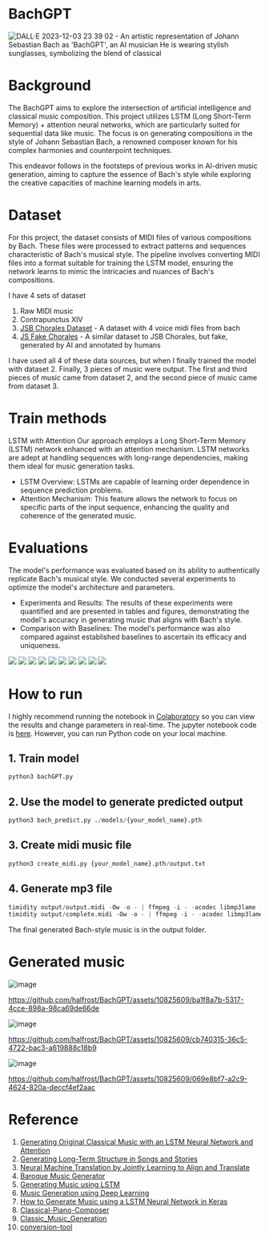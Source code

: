 # BachGPT

![DALL·E 2023-12-03 23 39 02 - An artistic representation of Johann Sebastian Bach as 'BachGPT', an AI musician  He is wearing stylish sunglasses, symbolizing the blend of classical](https://github.com/halfrost/BachGPT/assets/10825609/a2de2c57-9080-4550-a617-57f1581aead3)



# Background

The BachGPT aims to explore the intersection of artificial intelligence and classical music composition. This project utilizes LSTM (Long Short-Term Memory) + attention neural networks, which are particularly suited for sequential data like music. The focus is on generating compositions in the style of Johann Sebastian Bach, a renowned composer known for his complex harmonies and counterpoint techniques.

This endeavor follows in the footsteps of previous works in AI-driven music generation, aiming to capture the essence of Bach's style while exploring the creative capacities of machine learning models in arts.

# Dataset 

For this project, the dataset consists of MIDI files of various compositions by Bach. These files were processed to extract patterns and sequences characteristic of Bach's musical style. The pipeline involves converting MIDI files into a format suitable for training the LSTM model, ensuring the network learns to mimic the intricacies and nuances of Bach's compositions.

I have 4 sets of dataset
1. Raw MIDI music
2. Contrapunctus XIV
3. [JSB Chorales Dataset](https://github.com/czhuang/JSB-Chorales-dataset) - A dataset with 4 voice midi files from bach
4. [JS Fake Chorales](https://github.com/omarperacha/js-fakes) - A similar dataset to JSB Chorales, but fake, generated by AI and annotated by humans

I have used all 4 of these data sources, but when I finally trained the model with dataset 2. Finally, 3 pieces of music were output. The first and third pieces of music came from dataset 2, and the second piece of music came from dataset 3.


# Train methods

LSTM with Attention
Our approach employs a Long Short-Term Memory (LSTM) network enhanced with an attention mechanism. LSTM networks are adept at handling sequences with long-range dependencies, making them ideal for music generation tasks.

- LSTM Overview: LSTMs are capable of learning order dependence in sequence prediction problems.
- Attention Mechanism: This feature allows the network to focus on specific parts of the input sequence, enhancing the quality and coherence of the generated music.


# Evaluations

The model's performance was evaluated based on its ability to authentically replicate Bach's musical style. We conducted several experiments to optimize the model's architecture and parameters.

- Experiments and Results: The results of these experiments were quantified and are presented in tables and figures, demonstrating the model's accuracy in generating music that aligns with Bach's style.
- Comparison with Baselines: The model's performance was also compared against established baselines to ascertain its efficacy and uniqueness.

![](https://github.com/halfrost/BachGPT/blob/main/evaluations/my_plot1.png)
![](https://github.com/halfrost/BachGPT/blob/main/evaluations/my_plot2.png)
![](https://github.com/halfrost/BachGPT/blob/main/evaluations/my_plot3.png)
![](https://github.com/halfrost/BachGPT/blob/main/evaluations/my_plot4.png)
![](https://github.com/halfrost/BachGPT/blob/main/evaluations/my_plot5.png)
![](https://github.com/halfrost/BachGPT/blob/main/evaluations/my_plot6.png)
![](https://github.com/halfrost/BachGPT/blob/main/evaluations/my_plot7.png)
![](https://github.com/halfrost/BachGPT/blob/main/evaluations/my_plot8.png)
![](https://github.com/halfrost/BachGPT/blob/main/evaluations/my_plot9.png)
![](https://github.com/halfrost/BachGPT/blob/main/evaluations/my_plot10.png)


# How to run

I highly recommend running the notebook in [Colaboratory](https://colab.research.google.com/) so you can view the results and change parameters in real-time. The jupyter notebook code is [here](https://github.com/halfrost/BachGPT/blob/main/bachGPT.ipynb). However, you can run Python code on your local machine.

## 1. Train model

```python
python3 bachGPT.py 
```

## 2. Use the model to generate predicted output

```python
python3 bach_predict.py ./models/{your_model_name}.pth 
```

## 3. Create midi music file

```python
python3 create_midi.py {your_model_name}.pth/output.txt
```

## 4. Generate mp3 file

```python
timidity output/output.midi -Ow -o - | ffmpeg -i - -acodec libmp3lame -ab 320k output/output.mp3
timidity output/complete.midi -Ow -o - | ffmpeg -i - -acodec libmp3lame -ab 320k output/complete.mp3
```

The final generated Bach-style music is in the output folder.

# Generated music




![image](https://github.com/halfrost/BachGPT/assets/10825609/c4d98cfc-504f-446a-a92f-55487ec98add)



https://github.com/halfrost/BachGPT/assets/10825609/ba1f8a7b-5317-4cce-898a-98ca69de66de



![image](https://github.com/halfrost/BachGPT/assets/10825609/665c63b4-e59b-41fe-8add-1f6e27bb92e1)




https://github.com/halfrost/BachGPT/assets/10825609/cb740315-36c5-4722-bac3-a619888c18b9




![image](https://github.com/halfrost/BachGPT/assets/10825609/6870cf4c-4cf3-4ef8-a4b6-cf684b1db998)




https://github.com/halfrost/BachGPT/assets/10825609/069e8bf7-a2c9-4624-820a-deccf4ef2aac




# Reference
1. [Generating Original Classical Music with an LSTM Neural Network and Attention](https://medium.com/@alexissa122/generating-original-classical-music-with-an-lstm-neural-network-and-attention-abf03f9ddcb4)
2. [Generating Long-Term Structure in Songs and Stories](https://magenta.tensorflow.org/2016/07/15/lookback-rnn-attention-rnn)
3. [Neural Machine Translation by Jointly Learning to Align and Translate](https://arxiv.org/abs/1409.0473)
4. [Baroque Music Generator](https://github.com/Pudkip/Bach-Bot)
5. [Generating Music using LSTM](https://www.researchgate.net/publication/351502178_Generating_Music_using_LSTM)
6. [Music Generation using Deep Learning](https://medium.com/@sabadejuyee21/music-generation-using-deep-learning-7d3dbb2254af)
7. [How to Generate Music using a LSTM Neural Network in Keras](https://towardsdatascience.com/how-to-generate-music-using-a-lstm-neural-network-in-keras-68786834d4c5)
8. [Classical-Piano-Composer](https://github.com/Skuldur/Classical-Piano-Composer)
9. [Classic_Music_Generation](https://github.com/thebeyonder001/Classic_Music_Generation)
10. [conversion-tool](https://www.conversion-tool.com/audiotomidi/)

